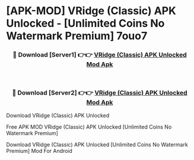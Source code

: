 # [APK-MOD] VRidge (Classic) APK Unlocked - [Unlimited Coins No Watermark Premium] 7ouo7



<div align="center">
<h3>🔴 Download [Server1] 👉👉 <a href="https://momento.my/?title=VRidge_(Classic)_APK_Unlocked">VRidge (Classic) APK Unlocked Mod Apk</a></h3><br>

<h3>🔴 Download [Server2] 👉👉 <a href="https://momento.my/?title=VRidge_(Classic)_APK_Unlocked">VRidge (Classic) APK Unlocked Mod Apk</a></h3>
</div>



Download VRidge (Classic) APK Unlocked 

Free APK MOD VRidge (Classic) APK Unlocked [Unlimited Coins No Watermark Premium]

Download VRidge (Classic) APK Unlocked [Unlimited Coins No Watermark Premium] Mod For Android
